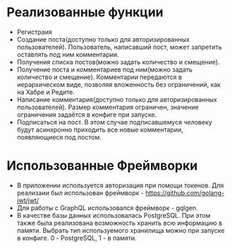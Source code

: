 # Реализованные функции
* Регистраия
* Создание поста(доступно только для авторизированных пользователей). Пользователь, написавший пост, может запретить оставлять под ним комментарии.
* Получения списка постов(можно задать количество и смещение).
* Получение поста и комментариев под ним(можно задать количество и смещение). Комментарии передаются в иерархическом виде, позволяя вложенность без ограничений, как на Хабре и Редите.
* Написание комментария(доступно только для авторизированных пользователей). Размер комментария ограничен, значение ограничения задаётся в конфиге при запуске.
* Подписаться на пост. В этом случае подписавшемуся человеку будут асинхронно приходить все новые комментарии, появляющиеся под постом.
# Использованные Фреймворки
* В приложении используется авторизация при помощи токенов. Для реализаии был использован фреймворк - https://github.com/golang-jwt/jwt/
* Для работы с GraphQL использовался фреймворк - gqlgen.
* В качестве базы данных использовалась PostgreSQL. При этом также была реализована возможность хранить всю информацию в памяти. Выбрать тип используемого хранилища можно при запуске в конфиге. 0 - PostgreSQL, 1 - в памяти.